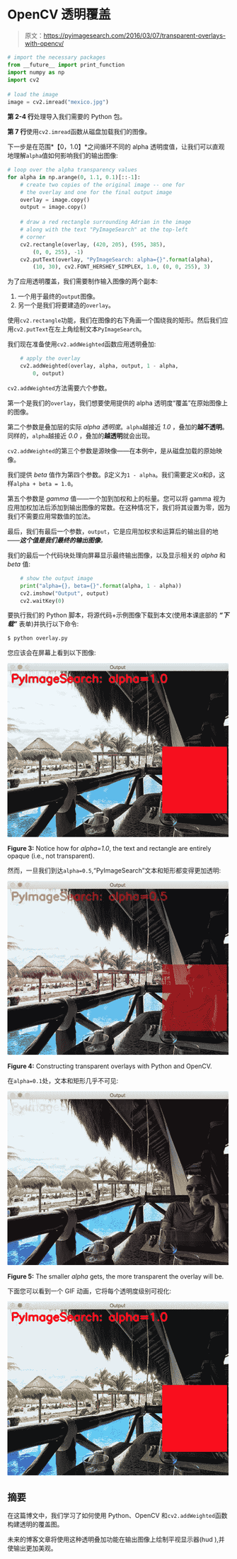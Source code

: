 # OpenCV 透明覆盖

> 原文：<https://pyimagesearch.com/2016/03/07/transparent-overlays-with-opencv/>

```py
# import the necessary packages
from __future__ import print_function
import numpy as np
import cv2

# load the image
image = cv2.imread("mexico.jpg")

```

**第 2-4 行**处理导入我们需要的 Python 包。

**第 7 行**使用`cv2.imread`函数从磁盘加载我们的图像。

下一步是在范围*【0，1.0】*之间循环不同的 alpha 透明度值，让我们可以直观地理解`alpha`值如何影响我们的输出图像:

```py
# loop over the alpha transparency values
for alpha in np.arange(0, 1.1, 0.1)[::-1]:
	# create two copies of the original image -- one for
	# the overlay and one for the final output image
	overlay = image.copy()
	output = image.copy()

	# draw a red rectangle surrounding Adrian in the image
	# along with the text "PyImageSearch" at the top-left
	# corner
	cv2.rectangle(overlay, (420, 205), (595, 385),
		(0, 0, 255), -1)
	cv2.putText(overlay, "PyImageSearch: alpha={}".format(alpha),
		(10, 30), cv2.FONT_HERSHEY_SIMPLEX, 1.0, (0, 0, 255), 3)

```

为了应用透明覆盖，我们需要制作输入图像的两个副本:

1.  一个用于最终的`output`图像。
2.  另一个是我们将要建造的`overlay`。

使用`cv2.rectangle`功能，我们在图像的右下角画一个围绕我的矩形。然后我们应用`cv2.putText`在左上角绘制文本`PyImageSearch`。

我们现在准备使用`cv2.addWeighted`函数应用透明叠加:

```py
	# apply the overlay
	cv2.addWeighted(overlay, alpha, output, 1 - alpha,
		0, output)

```

`cv2.addWeighted`方法需要六个参数。

第一个是我们的`overlay`，我们想要使用提供的 alpha 透明度“覆盖”在原始图像上的图像。

第二个参数是叠加层的实际 *alpha 透明度*。`alpha`越接近 *1.0* ，叠加的**越不透明**。同样的，`alpha`越接近 *0.0* ，叠加的**越透明**就会出现。

`cv2.addWeighted`的第三个参数是源映像——在本例中，是从磁盘加载的原始映像。

我们提供 *beta* 值作为第四个参数。β定义为`1 - alpha`。我们需要定义α和β，这样`alpha + beta = 1.0`。

第五个参数是 *gamma* 值——一个加到加权和上的标量。您可以将 gamma 视为应用加权加法后添加到输出图像的常数。在这种情况下，我们将其设置为零，因为我们不需要应用常数值的加法。

最后，我们有最后一个参数，`output`，它是应用加权求和运算后的输出目的地——***这个值是我们最终的输出图像**。*

我们的最后一个代码块处理向屏幕显示最终输出图像，以及显示相关的 *alpha* 和 *beta* 值:

```py
	# show the output image
	print("alpha={}, beta={}".format(alpha, 1 - alpha))
	cv2.imshow("Output", output)
	cv2.waitKey(0)

```

要执行我们的 Python 脚本，将源代码+示例图像下载到本文(使用本课底部的 ***“下载”*** 表单)并执行以下命令:

```py
$ python overlay.py

```

您应该会在屏幕上看到以下图像:

[![Figure 3: Notice how for alpha=1.0, the text and rectangle are entirely opaque (i.e., not transparent).](img/b2bad0df8f486d9c989f1357f70f01ab.png)](https://pyimagesearch.com/wp-content/uploads/2016/02/transparent_overlay_10.jpg)

**Figure 3:** Notice how for *alpha=1.0*, the text and rectangle are entirely opaque (i.e., not transparent).

然而，一旦我们到达`alpha=0.5`,“PyImageSearch”文本和矩形都变得更加透明:

[![Figure 4: Constructing transparent overlays with Python and OpenCV.](img/ecf7a133ee079bb093e2c25387f0760a.png)](https://pyimagesearch.com/wp-content/uploads/2016/02/transparent_overlay_05.jpg)

**Figure 4:** Constructing transparent overlays with Python and OpenCV.

在`alpha=0.1`处，文本和矩形几乎不可见:

[![Figure 5: The smaller alpha gets, the more transparent the overlay will be.](img/9dce687c84b9b595a585b831ec6ecdc3.png)](https://pyimagesearch.com/wp-content/uploads/2016/02/transparent_overlay_01.jpg)

**Figure 5:** The smaller *alpha* gets, the more transparent the overlay will be.

下面您可以看到一个 GIF 动画，它将每个透明度级别可视化:

[![transparent_overlay_animation](img/6918a34c1d1094b52505877be9246d50.png)](https://pyimagesearch.com/wp-content/uploads/2016/02/transparent_overlay_animation.gif)

## 摘要

在这篇博文中，我们学习了如何使用 Python、OpenCV 和`cv2.addWeighted`函数构建透明的覆盖图。

未来的博客文章将使用这种透明叠加功能在输出图像上绘制平视显示器(hud ),并使输出更加美观。